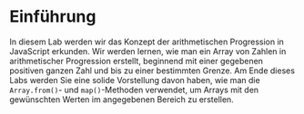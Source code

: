 # Einführung

In diesem Lab werden wir das Konzept der arithmetischen Progression in JavaScript erkunden. Wir werden lernen, wie man ein Array von Zahlen in arithmetischer Progression erstellt, beginnend mit einer gegebenen positiven ganzen Zahl und bis zu einer bestimmten Grenze. Am Ende dieses Labs werden Sie eine solide Vorstellung davon haben, wie man die `Array.from()`- und `map()`-Methoden verwendet, um Arrays mit den gewünschten Werten im angegebenen Bereich zu erstellen.
